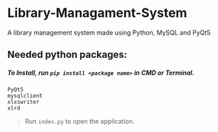 # Library-Managament-System
A library management system made using Python, MySQL and PyQt5


## Needed python packages:

##### To Install, run ```pip install <package name>``` in CMD or Terminal.
```
PyQt5
mysqlclient
xlxswriter
xlrd
```
> Run ```index.py``` to open the application.
